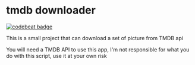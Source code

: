 # tmdb downloader

[![codebeat badge](https://codebeat.co/badges/49e30503-f0f7-4cc5-bc94-8ad2bc037a96)](https://codebeat.co/a/samoth/projects/github-com-samoth69-tmdb-downloader-master)

This is a small project that can download a set of picture from TMDB api

You will need a TMDB API to use this app, I'm not responsible for what you do with this script, use it at your own risk
